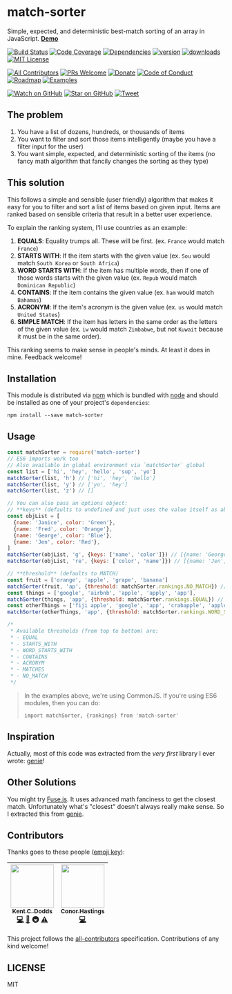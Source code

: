 # match-sorter

Simple, expected, and deterministic best-match sorting of an array in JavaScript. **[Demo](https://jsbin.com/vewoka/edit?js,output)**

[![Build Status][build-badge]][build]
[![Code Coverage][coverage-badge]][coverage]
[![Dependencies][dependencyci-badge]][dependencyci]
[![version][version-badge]][package]
[![downloads][downloads-badge]][npm-stat]
[![MIT License][license-badge]][LICENSE]

[![All Contributors](https://img.shields.io/badge/all_contributors-2-orange.svg?style=flat-square)](#contributors)
[![PRs Welcome][prs-badge]][prs]
[![Donate][donate-badge]][donate]
[![Code of Conduct][coc-badge]][coc]
[![Roadmap][roadmap-badge]][roadmap]
[![Examples][examples-badge]][examples]

[![Watch on GitHub][github-watch-badge]][github-watch]
[![Star on GitHub][github-star-badge]][github-star]
[![Tweet][twitter-badge]][twitter]

## The problem

1. You have a list of dozens, hundreds, or thousands of items
2. You want to filter and sort those items intelligently (maybe you have a filter input for the user)
3. You want simple, expected, and deterministic sorting of the items (no fancy math algorithm that fancily changes the sorting as they type)

## This solution

This follows a simple and sensible (user friendly) algorithm that makes it easy for you to filter and sort a list of items based on given input. Items are ranked based on sensible criteria that result in a better user experience.

To explain the ranking system, I'll use countries as an example:

1. **EQUALS**: Equality trumps all. These will be first. (ex. `France` would match `France`)
2. **STARTS WITH**: If the item starts with the given value (ex. `Sou` would match `South Korea` or `South Africa`)
3. **WORD STARTS WITH**: If the item has multiple words, then if one of those words starts with the given value (ex. `Repub` would match `Dominican Republic`)
4. **CONTAINS**: If the item contains the given value (ex. `ham` would match `Bahamas`)
5. **ACRONYM**: If the item's acronym is the given value (ex. `us` would match `United States`)
6. **SIMPLE MATCH**: If the item has letters in the same order as the letters of the given value (ex. `iw` would match `Zimbabwe`, but not `Kuwait` because it must be in the same order).

This ranking seems to make sense in people's minds. At least it does in mine. Feedback welcome!

## Installation

This module is distributed via [npm][npm] which is bundled with [node][node] and should
be installed as one of your project's `dependencies`:

```
npm install --save match-sorter
```

## Usage

```javascript
const matchSorter = require('match-sorter')
// ES6 imports work too
// Also available in global environment via `matchSorter` global
const list = ['hi', 'hey', 'hello', 'sup', 'yo']
matchSorter(list, 'h') // ['hi', 'hey', 'hello']
matchSorter(list, 'y') // ['yo', 'hey']
matchSorter(list, 'z') // []

// You can also pass an options object:
// **keys** (defaults to undefined and just uses the value itself as above)
const objList = [
  {name: 'Janice', color: 'Green'},
  {name: 'Fred', color: 'Orange'},
  {name: 'George', color: 'Blue'},
  {name: 'Jen', color: 'Red'},
]
matchSorter(objList, 'g', {keys: ['name', 'color']}) // [{name: 'George', color: 'Blue'}, {name: 'Janice', color: 'Green'}]
matchSorter(objList, 're', {keys: ['color', 'name']}) // [{name: 'Jen', color: 'Red'}, {name: 'Janice', color: 'Green'}, {name: 'Fred', color: 'Orange'}]

// **threshold** (defaults to MATCH)
const fruit = ['orange', 'apple', 'grape', 'banana']
matchSorter(fruit, 'ap', {threshold: matchSorter.rankings.NO_MATCH}) // ['apple', 'grape', 'orange', 'banana'] (returns all items, just sorted by best match)
const things = ['google', 'airbnb', 'apple', 'apply', 'app'],
matchSorter(things, 'app', {threshold: matchSorter.rankings.EQUAL}) // ['app'] (only items that are equal)
const otherThings = ['fiji apple', 'google', 'app', 'crabapple', 'apple', 'apply']
matchSorter(otherThings, 'app', {threshold: matchSorter.rankings.WORD_STARTS_WITH}) // ['app', 'apple', 'apply', 'fiji apple'] (everything that matches with "word starts with" or better)

/*
 * Available thresholds (from top to bottom) are:
 * - EQUAL
 * - STARTS_WITH
 * - WORD_STARTS_WITH
 * - CONTAINS
 * - ACRONYM
 * - MATCHES
 * - NO_MATCH
 */
```

> In the examples above, we're using CommonJS. If you're using ES6 modules, then you can do:
>
> `import matchSorter, {rankings} from 'match-sorter'`

## Inspiration

Actually, most of this code was extracted from the _very first_ library I ever wrote: [genie][genie]!

## Other Solutions

You might try [Fuse.js](https://github.com/krisk/Fuse). It uses advanced math fanciness to get the closest match. Unfortunately what's "closest" doesn't always really make sense. So I extracted this from [genie][genie].

## Contributors

Thanks goes to these people ([emoji key][emojis]):

<!-- ALL-CONTRIBUTORS-LIST:START - Do not remove or modify this section -->
| [<img src="https://avatars.githubusercontent.com/u/1500684?v=3" width="100px;"/><br /><sub>Kent C. Dodds</sub>](https://kentcdodds.com)<br />[💻](https://github.com/kentcdodds/match-sorter/commits?author=kentcdodds) [📖](https://github.com/kentcdodds/match-sorter/commits?author=kentcdodds) 🚇 [⚠️](https://github.com/kentcdodds/match-sorter/commits?author=kentcdodds) | [<img src="https://avatars.githubusercontent.com/u/8263298?v=3" width="100px;"/><br /><sub>Conor Hastings</sub>](http://conorhastings.com)<br />[💻](https://github.com/kentcdodds/match-sorter/commits?author=conorhastings) |
| :---: | :---: |
<!-- ALL-CONTRIBUTORS-LIST:END -->

This project follows the [all-contributors][all-contributors] specification. Contributions of any kind welcome!

## LICENSE

MIT

[npm]: https://www.npmjs.com/
[node]: https://nodejs.org
[build-badge]: https://img.shields.io/travis/kentcdodds/match-sorter.svg?style=flat-square
[build]: https://travis-ci.org/kentcdodds/match-sorter
[coverage-badge]: https://img.shields.io/codecov/c/github/kentcdodds/match-sorter.svg?style=flat-square
[coverage]: https://codecov.io/github/kentcdodds/match-sorter
[dependencyci-badge]: https://dependencyci.com/github/kentcdodds/match-sorter/badge?style=flat-square
[dependencyci]: https://dependencyci.com/github/kentcdodds/match-sorter
[version-badge]: https://img.shields.io/npm/v/match-sorter.svg?style=flat-square
[package]: https://www.npmjs.com/package/match-sorter
[downloads-badge]: https://img.shields.io/npm/dm/match-sorter.svg?style=flat-square
[npm-stat]: http://npm-stat.com/charts.html?package=match-sorter&from=2016-04-01
[license-badge]: https://img.shields.io/npm/l/match-sorter.svg?style=flat-square
[license]: https://github.com/kentcdodds/match-sorter/blob/master/other/LICENSE
[prs-badge]: https://img.shields.io/badge/PRs-welcome-brightgreen.svg?style=flat-square
[prs]: http://makeapullrequest.com
[donate-badge]: https://img.shields.io/badge/$-support-green.svg?style=flat-square
[donate]: http://kcd.im/donate
[coc-badge]: https://img.shields.io/badge/code%20of-conduct-ff69b4.svg?style=flat-square
[coc]: https://github.com/kentcdodds/match-sorter/blob/master/other/CODE_OF_CONDUCT.md
[roadmap-badge]: https://img.shields.io/badge/%F0%9F%93%94-roadmap-CD9523.svg?style=flat-square
[roadmap]: https://github.com/kentcdodds/match-sorter/blob/master/other/ROADMAP.md
[examples-badge]: https://img.shields.io/badge/%F0%9F%92%A1-examples-8C8E93.svg?style=flat-square
[examples]: https://github.com/kentcdodds/match-sorter/blob/master/other/EXAMPLES.md
[github-watch-badge]: https://img.shields.io/github/watchers/kentcdodds/match-sorter.svg?style=social
[github-watch]: https://github.com/kentcdodds/match-sorter/watchers
[github-star-badge]: https://img.shields.io/github/stars/kentcdodds/match-sorter.svg?style=social
[github-star]: https://github.com/kentcdodds/match-sorter/stargazers
[twitter]: https://twitter.com/intent/tweet?text=Check%20out%20match-sorter!%20https://github.com/kentcdodds/match-sorter%20%F0%9F%91%8D
[twitter-badge]: https://img.shields.io/twitter/url/https/github.com/kentcdodds/match-sorter.svg?style=social
[emojis]: https://github.com/kentcdodds/all-contributors#emoji-key
[all-contributors]: https://github.com/kentcdodds/all-contributors
[genie]: https://github.com/kentcdodds/genie
